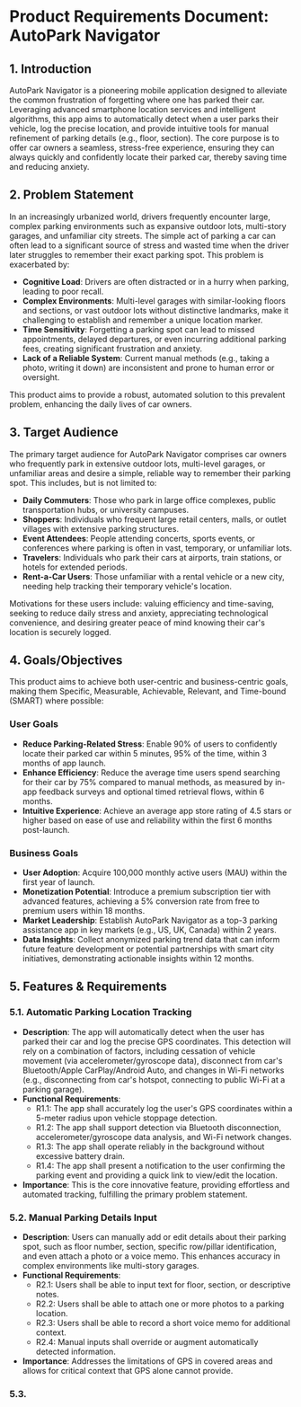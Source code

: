# Product Requirements Document: AutoPark Navigator

## 1. Introduction

AutoPark Navigator is a pioneering mobile application designed to alleviate the common frustration of forgetting where one has parked their car. Leveraging advanced smartphone location services and intelligent algorithms, this app aims to automatically detect when a user parks their vehicle, log the precise location, and provide intuitive tools for manual refinement of parking details (e.g., floor, section). The core purpose is to offer car owners a seamless, stress-free experience, ensuring they can always quickly and confidently locate their parked car, thereby saving time and reducing anxiety.

## 2. Problem Statement

In an increasingly urbanized world, drivers frequently encounter large, complex parking environments such as expansive outdoor lots, multi-story garages, and unfamiliar city streets. The simple act of parking a car can often lead to a significant source of stress and wasted time when the driver later struggles to remember their exact parking spot. This problem is exacerbated by: 

*   **Cognitive Load**: Drivers are often distracted or in a hurry when parking, leading to poor recall.
*   **Complex Environments**: Multi-level garages with similar-looking floors and sections, or vast outdoor lots without distinctive landmarks, make it challenging to establish and remember a unique location marker.
*   **Time Sensitivity**: Forgetting a parking spot can lead to missed appointments, delayed departures, or even incurring additional parking fees, creating significant frustration and anxiety.
*   **Lack of a Reliable System**: Current manual methods (e.g., taking a photo, writing it down) are inconsistent and prone to human error or oversight.

This product aims to provide a robust, automated solution to this prevalent problem, enhancing the daily lives of car owners.

## 3. Target Audience

The primary target audience for AutoPark Navigator comprises car owners who frequently park in extensive outdoor lots, multi-level garages, or unfamiliar areas and desire a simple, reliable way to remember their parking spot. This includes, but is not limited to:

*   **Daily Commuters**: Those who park in large office complexes, public transportation hubs, or university campuses.
*   **Shoppers**: Individuals who frequent large retail centers, malls, or outlet villages with extensive parking structures.
*   **Event Attendees**: People attending concerts, sports events, or conferences where parking is often in vast, temporary, or unfamiliar lots.
*   **Travelers**: Individuals who park their cars at airports, train stations, or hotels for extended periods.
*   **Rent-a-Car Users**: Those unfamiliar with a rental vehicle or a new city, needing help tracking their temporary vehicle's location.

Motivations for these users include: valuing efficiency and time-saving, seeking to reduce daily stress and anxiety, appreciating technological convenience, and desiring greater peace of mind knowing their car's location is securely logged.

## 4. Goals/Objectives

This product aims to achieve both user-centric and business-centric goals, making them Specific, Measurable, Achievable, Relevant, and Time-bound (SMART) where possible:

### User Goals
*   **Reduce Parking-Related Stress**: Enable 90% of users to confidently locate their parked car within 5 minutes, 95% of the time, within 3 months of app launch.
*   **Enhance Efficiency**: Reduce the average time users spend searching for their car by 75% compared to manual methods, as measured by in-app feedback surveys and optional timed retrieval flows, within 6 months.
*   **Intuitive Experience**: Achieve an average app store rating of 4.5 stars or higher based on ease of use and reliability within the first 6 months post-launch.

### Business Goals
*   **User Adoption**: Acquire 100,000 monthly active users (MAU) within the first year of launch.
*   **Monetization Potential**: Introduce a premium subscription tier with advanced features, achieving a 5% conversion rate from free to premium users within 18 months.
*   **Market Leadership**: Establish AutoPark Navigator as a top-3 parking assistance app in key markets (e.g., US, UK, Canada) within 2 years.
*   **Data Insights**: Collect anonymized parking trend data that can inform future feature development or potential partnerships with smart city initiatives, demonstrating actionable insights within 12 months.

## 5. Features & Requirements

### 5.1. Automatic Parking Location Tracking
*   **Description**: The app will automatically detect when the user has parked their car and log the precise GPS coordinates. This detection will rely on a combination of factors, including cessation of vehicle movement (via accelerometer/gyroscope data), disconnect from car's Bluetooth/Apple CarPlay/Android Auto, and changes in Wi-Fi networks (e.g., disconnecting from car's hotspot, connecting to public Wi-Fi at a parking garage). 
*   **Functional Requirements**: 
    *   R1.1: The app shall accurately log the user's GPS coordinates within a 5-meter radius upon vehicle stoppage detection.
    *   R1.2: The app shall support detection via Bluetooth disconnection, accelerometer/gyroscope data analysis, and Wi-Fi network changes.
    *   R1.3: The app shall operate reliably in the background without excessive battery drain.
    *   R1.4: The app shall present a notification to the user confirming the parking event and providing a quick link to view/edit the location.
*   **Importance**: This is the core innovative feature, providing effortless and automated tracking, fulfilling the primary problem statement.

### 5.2. Manual Parking Details Input
*   **Description**: Users can manually add or edit details about their parking spot, such as floor number, section, specific row/pillar identification, and even attach a photo or a voice memo. This enhances accuracy in complex environments like multi-story garages.
*   **Functional Requirements**: 
    *   R2.1: Users shall be able to input text for floor, section, or descriptive notes.
    *   R2.2: Users shall be able to attach one or more photos to a parking location.
    *   R2.3: Users shall be able to record a short voice memo for additional context.
    *   R2.4: Manual inputs shall override or augment automatically detected information.
*   **Importance**: Addresses the limitations of GPS in covered areas and allows for critical context that GPS alone cannot provide.

### 5.3. 